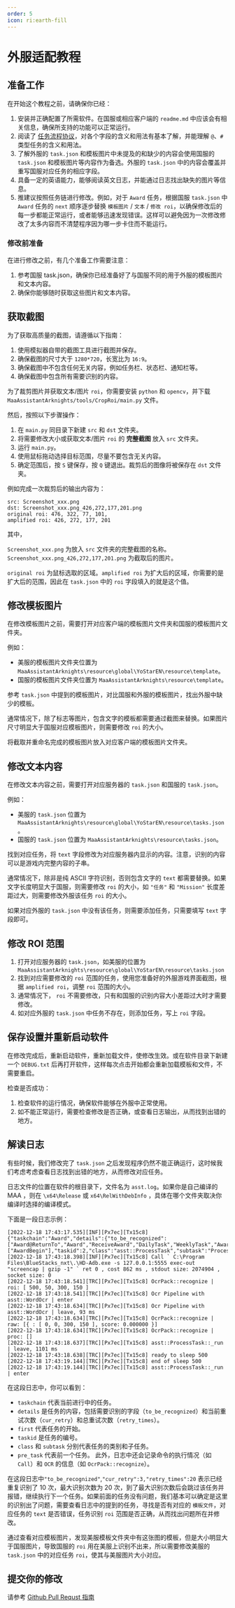 ```yaml
---
order: 5
icon: ri:earth-fill
---
```


# 外服适配教程

## 准备工作

在开始这个教程之前，请确保你已经：

1. 安装并正确配置了所需软件。在国服或相应客户端的 `readme.md` 中应该会有相关信息，确保所支持的功能可以正常运行。
2. 阅读了 [任务流程协议](../协议文档/任务流程协议.md)，对各个字段的含义和用法有基本了解，并能理解 `@`、`#` 类型任务的含义和用法。
3. 了解外服的 `task.json` 和模板图片中未提及的和缺少的内容会使用国服的 `task.json` 和模板图片等内容作为备选。外服的 `task.json` 中的内容会覆盖并重写国服对应任务的相应字段。
4. 具备一定的英语能力，能够阅读英文日志，并能通过日志找出缺失的图片等信息。
5. 推建议按照任务链进行修改。例如，对于 `Award` 任务，根据国服 `task.json` 中 `Award` 任务的 `next` 顺序逐步替换 `模板图片` / `文本` / `修改 roi`，以确保修改后的每一步都能正常运行，或者能够迅速发现错误。这样可以避免因为一次修改修改了太多内容而不清楚程序因为哪一步卡住而不能运行。

### 修改前准备

在进行修改之前，有几个准备工作需要注意：

1. 参考国服 task.json，确保你已经准备好了与国服不同的用于外服的模板图片和文本内容。
2. 确保你能够随时获取这些图片和文本内容。

## 获取截图

为了获取高质量的截图，请遵循以下指南：

1. 使用模拟器自带的截图工具进行截图并保存。
2. 确保截图的尺寸大于 `1280*720`，长宽比为 `16:9`。
3. 确保截图中不包含任何无关内容，例如任务栏、状态栏、通知栏等。
4. 确保截图中包含所有需要识别的内容。

为了裁剪图片并获取文本/图片 `roi`，你需要安装 `python` 和 `opencv`，并下载 `MaaAssistantArknights/tools/CropRoi/main.py` 文件。

然后，按照以下步骤操作：

1. 在 `main.py` 同目录下新建 `src` 和 `dst` 文件夹。
2. 将需要修改大小或获取文本/图片 `roi` 的 **完整截图** 放入 `src` 文件夹。
3. 运行 `main.py`。
4. 使用鼠标拖动选择目标范围，尽量不要包含无关内容。
5. 确定范围后，按 `S` 键保存，按 `Q` 键退出。裁剪后的图像将被保存在 `dst` 文件夹。

例如完成一次裁剪后的输出内容为：

```log
src: Screenshot_xxx.png
dst: Screenshot_xxx.png_426,272,177,201.png
original roi: 476, 322, 77, 101,
amplified roi: 426, 272, 177, 201
```

其中，

`Screenshot_xxx.png` 为放入 `src` 文件夹的完整截图的名称。`Screenshot_xxx.png_426,272,177,201.png` 为截取后的图片。

`original roi` 为鼠标选取的区域。`amplified roi` 为扩大后的区域，你需要的是扩大后的范围，因此在 `task.json` 中的 `roi` 字段填入的就是这个值。

## 修改模板图片

在修改模板图片之前，需要打开对应客户端的模板图片文件夹和国服的模板图片文件夹。

例如：

- 美服的模板图片文件夹位置为 `MaaAssistantArknights\resource\global\YoStarEN\resource\template`。
- 国服的模板图片文件夹位置为 `MaaAssistantArknights\resource\template`。

参考 `task.json` 中提到的模板图片，对比国服和外服的模板图片，找出外服中缺少的模板。

通常情况下，除了标志等图片，包含文字的模板都需要通过截图来替换。如果图片尺寸明显大于国服对应模板图片，则需要修改 `roi` 的大小。

将截取并重命名完成的模板图片放入对应客户端的模板图片文件夹。

## 修改文本内容

在修改文本内容之前，需要打开对应服务器的 `task.json` 和国服的 `task.json`。

例如：

- 美服的 `task.json` 位置为 `MaaAssistantArknights\resource\global\YoStarEN\resource\tasks.json`。
- 国服的 `task.json` 位置为 `MaaAssistantArknights\resource\tasks.json`。

找到对应任务，将 `text` 字段修改为对应服务器内显示的内容。注意，识别的内容可以是游戏内完整内容的子串。

通常情况下，除非是纯 ASCII 字符识别，否则包含文字的 `text` 都需要替换。如果文字长度明显大于国服，则需要修改 `roi` 的大小，如 `"任务"` 和 `"Mission"` 长度差距过大，则需要修改外服该任务 `roi` 的大小。

如果对应外服的 `task.json` 中没有该任务，则需要添加任务，只需要填写 `text` 字段即可。

## 修改 ROI 范围

1. 打开对应服务器的 `task.json`，如美服的位置为 `MaaAssistantArknights\resource\global\YoStarEN\resource\tasks.json`
2. 找到对应需要修改的 `roi` 范围的任务，使用您准备好的外服游戏界面截图，根据 `amplified roi`，调整 `roi` 范围的大小。
3. 通常情况下， `roi` 不需要修改，只有和国服的识别内容大小差距过大时才需要修改。
4. 如对应外服的 `task.json` 中任务不存在，则添加任务，写上 `roi` 字段。

## 保存设置并重新启动软件

在修改完成后，重新启动软件，重新加载文件，使修改生效。或在软件目录下新建一个 `DEBUG.txt` 后再打开软件，这样每次点击开始都会重新加载模板和文件，不需要重启。

检查是否成功：

1. 检查软件的运行情况，确保软件能够在外服中正常使用。
2. 如不能正常运行，需要检查修改是否正确，或查看日志输出，从而找到出错的地方。

## 解读日志

有些时候，我们修改完了 `task.json` 之后发现程序仍然不能正确运行，这时候我们考虑考虑查看日志找到出错的地方，从而修改对应任务。

日志文件的位置在软件的根目录下，文件名为 `asst.log`。如果你是自己编译的 MAA ，则在 `\x64\Release` 或 `x64\RelWithDebInfo` ，具体在哪个文件夹取决你编译时选择的编译模式。

下面是一段日志示例：

```log
[2022-12-18 17:43:17.535][INF][Px7ec][Tx15c8] {"taskchain":"Award","details":{"to_be_recognized":["Award@ReturnTo","Award","ReceiveAward","DailyTask","WeeklyTask","Award@CloseAnno","Award@CloseAnnoTexas","Award@TodaysSupplies","Award@FromStageSN"],"cur_retry":10,"retry_times":20},"first":["AwardBegin"],"taskid":2,"class":"asst::ProcessTask","subtask":"ProcessTask","pre_task":"AwardBegin"}
[2022-12-18 17:43:18.398][INF][Px7ec][Tx15c8] Call ` C:\Program Files\BlueStacks_nxt\.\HD-Adb.exe -s 127.0.0.1:5555 exec-out "screencap | gzip -1" ` ret 0 , cost 862 ms , stdout size: 2074904 , socket size: 0
[2022-12-18 17:43:18.541][TRC][Px7ec][Tx15c8] OcrPack::recognize | roi: [ 500, 50, 300, 150 ]
[2022-12-18 17:43:18.541][TRC][Px7ec][Tx15c8] Ocr Pipeline with asst::WordOcr | enter
[2022-12-18 17:43:18.634][TRC][Px7ec][Tx15c8] Ocr Pipeline with asst::WordOcr | leave, 93 ms
[2022-12-18 17:43:18.634][TRC][Px7ec][Tx15c8] OcrPack::recognize | raw: [{ : [ 0, 0, 300, 150 ], score: 0.000000 }]
[2022-12-18 17:43:18.634][TRC][Px7ec][Tx15c8] OcrPack::recognize | proc: []
[2022-12-18 17:43:18.637][TRC][Px7ec][Tx15c8] asst::ProcessTask::_run | leave, 1101 ms
[2022-12-18 17:43:18.638][TRC][Px7ec][Tx15c8] ready to sleep 500
[2022-12-18 17:43:19.144][TRC][Px7ec][Tx15c8] end of sleep 500
[2022-12-18 17:43:19.144][TRC][Px7ec][Tx15c8] asst::ProcessTask::_run | enter
```

在这段日志中，你可以看到：

- `taskchain` 代表当前进行中的任务。
- `details` 是任务的内容，包括需要识别的字段（`to_be_recognized`）和当前重试次数（`cur_retry`）和总重试次数（`retry_times`）。
- `first` 代表任务的开始。
- `taskid` 是任务的编号。
- `class` 和 `subtask` 分别代表任务的类别和子任务。
- `pre_task` 代表前一个任务。
  此外，日志中还会记录命令的执行情况（如 `Call`）和 `OCR` 的信息（如 `OcrPack::recognize`）。

在这段日志中`"to_be_recognized"`,`"cur_retry":3,"retry_times":20` 表示已经重复识别了 10 次，最大识别次数为 20 次，到了最大识别次数后会跳过该任务并报错，继续执行下一个任务。如果前面的任务没有问题，我们基本可以确定是这里的识别出了问题，需要查看日志中的提到的任务，寻找是否有对应的 `模板文件`，对应任务的 `text` 是否错误，任务识别 `roi` 范围是否正确，从而找出问题所在并修改。

通过查看对应模板图片，发现美服模板文件夹中有这张图的模板，但是大小明显大于国服图片，导致国服的 `roi` 用在美服上识别不出来，所以需要修改美服的 `task.json` 中的对应任务 `roi`，使其与美服图片大小对应。

## 提交你的修改

请参考 [Github Pull Requst 指南](./开始开发.md#github-pull-request-流程简述)
